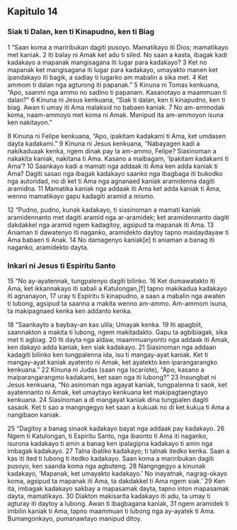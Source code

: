Kapitulo 14
-----------

### Siak ti Dalan, ken ti Kinapudno, ken ti Biag

1 “Saan koma a mariribukan dagiti pusoyo. Mamatikayo iti Dios; mamatikayo met kaniak.
2 Iti balay ni Amak ket adu ti siled. No saan a kasta, ibagak kadi kadakayo a mapanak mangisagana iti lugar para kadakayo?
3 Ket no mapanak ket mangisagana iti lugar para kadakayo, umayakto manen ket ipandakayo iti bagik, a sadiay ti lugarko am mabalin a sika met.
4 Ket ammom ti dalan nga agturong iti papanak.”
5 Kinuna ni Tomas kenkuana, “Apo, saanmi nga ammo no sadino ti papanam. Kasanotayo a maammuan ti dalan?”
6 Kinuna ni Jesus kenkuana, “Siak ti dalan, ken ti kinapudno, ken ti biag. Awan ti umay iti Ama malaksid no babaen kaniak.
7 No am-ammodak koma, naam-ammoyo met koma ni Amak. Manipud ita am-ammoyon isuna ken nakitayon.”

8 Kinuna ni Felipe kenkuana, “Apo, ipakitam kadakami ti Ama, ket umdasen dayta kadakami.”
9 Kinuna ni Jesus kenkuana, “Nabayagen kadi a nakikaduaak kenka, ngem dinak pay la am-ammo, Felipe? Siasinoman a nakakita kaniak, nakitana ti Ama. Kasano a maibagam, ‘Ipakitam kadakami ti Ama’?
10 Saankayo kadi a mamati nga addaak iti Ama ken adda kaniak ti Ama? Dagiti sasao nga ibagak kadakayo saanko nga ibagbaga iti bukodko nga autoridad, no di ket ti Ama nga agnanaed kaniak aramidenna dagiti aramidna.
11 Mamatika kaniak nga addaak iti Ama ket adda kaniak ti Ama, wenno mamatikayo gapu kadagiti aramid a mismo.

12 “Pudno, pudno, kunak kadakayo, ti siasinoman a mamati kaniak aramidennanto met dagiti aramid nga ar-aramidek; ket aramidennanto dagiti dakdakkel nga aramid ngem kadagitoy, agsipud ta mapanak iti Ama.
13 Aniaman ti dawatenyo iti naganko, aramidekto daytoy tapno maidaydayaw ti Ama babaen ti Anak.
14 No damagenyo kaniak[e] ti aniaman a banag iti naganko, aramidekto dayta.

### Inkari ni Jesus ti Espiritu Santo

15 “No ay-ayatennak, tungpalenyo dagiti bilinko.
16 Ket dumawatakto iti Ama, ket ikkannakayo iti sabali a Katulongan,[f] tapno makikadua kadakayo iti agnanayon,
17 uray ti Espiritu ti kinapudno, a saan a mabalin nga awaten ti lubong, agsipud ta saanna a makita wenno am-ammo. Am-ammom isuna, ta makipagnaed kenka ken addanto kenka.

18 “Saankayto a baybay-an kas ulila; Umayak kenka.
19 Iti apagbiit, saannakton a makita ti lubong, ngem makitadakto. Gapu ta agbibiagak, sika met ti agbiag.
20 Iti dayta nga aldaw, maammuanyonto nga addaak iti Amak, ken dakayo adda kaniak, ken siak kadakayo.
21 Siasinoman nga addaan kadagiti bilinko ken tungpalenna ida, isu ti mangay-ayat kaniak. Ket ti mangay-ayat kaniak ayatento ni Amak, ket ayatekto ken iparangarangko kenkuana.”
22 Kinuna ni Judas (saan nga Iscariote), “Apo, kasano a maiparangarangmo kadakami, ket saan nga iti lubong?”
23 Insungbat ni Jesus kenkuana, “No asinoman nga agayat kaniak, tungpalenna ti saok, ket ayatennanto ni Amak, ket umaytayo kenkuana ket makipagtaengtayo kenkuana.
24 Siasinoman a di mangayat kaniak dina tungpalen dagiti sasaok. Ket ti sao a mangngegyo ket saan a kukuak no di ket kukua ti Ama a nangibaon kaniak.

25 “Dagitoy a banag sinaok kadakayo bayat nga addaak pay kadakayo.
26 Ngem ti Katulongan, ti Espiritu Santo, nga ibaonto ti Ama iti naganko, isurona kadakayo ti amin a banag ken ipalagipna kadakayo ti amin nga imbagak kadakayo.
27 Talna ibatiko kadakayo; ti talnak itedko kenka. Saan a kas iti ited ti lubong ti itedko kadakayo. Saan koma a mariribukan dagiti pusoyo, ken saanda koma nga agbuteng.
28 Nangngegyo a kinunak kadakayo, ‘Mapanak, ket umayakto kadakayo.’ No inayatnak, nagrag-okayo koma, agsipud ta mapanak iti Ama, ta dakdakkel ti Ama ngem siak.’
29 Ken ita, imbagak kadakayo sakbay a mapasamak dayta, tapno inton mapasamak dayta, mamatikayo.
30 Diakton makisarita kadakayo iti adu, ta umay ti agturay iti daytoy a lubong. Awan ti ibagbagana kaniak,
31 ngem aramidek ti imbilin kaniak ti Ama, tapno maammuan ti lubong nga ay-ayatek ti Ama. Bumangonkayo, pumanawtayo manipud ditoy.